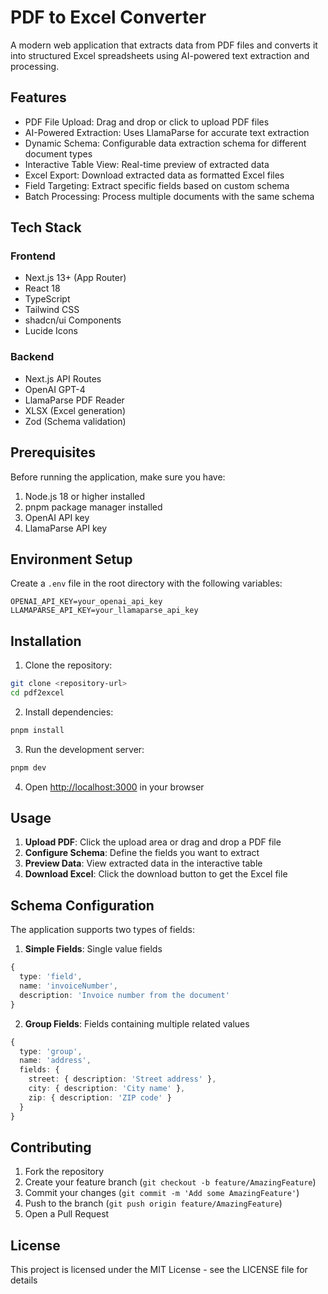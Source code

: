 # PDF to Excel Converter

A modern web application that extracts data from PDF files and converts it into structured Excel spreadsheets using AI-powered text extraction and processing.

## Features

- PDF File Upload: Drag and drop or click to upload PDF files
- AI-Powered Extraction: Uses LlamaParse for accurate text extraction
- Dynamic Schema: Configurable data extraction schema for different document types
- Interactive Table View: Real-time preview of extracted data
- Excel Export: Download extracted data as formatted Excel files
- Field Targeting: Extract specific fields based on custom schema
- Batch Processing: Process multiple documents with the same schema

## Tech Stack

### Frontend
- Next.js 13+ (App Router)
- React 18
- TypeScript
- Tailwind CSS
- shadcn/ui Components
- Lucide Icons

### Backend
- Next.js API Routes
- OpenAI GPT-4
- LlamaParse PDF Reader
- XLSX (Excel generation)
- Zod (Schema validation)


## Prerequisites

Before running the application, make sure you have:

1. Node.js 18 or higher installed
2. pnpm package manager installed
3. OpenAI API key
4. LlamaParse API key

## Environment Setup

Create a `.env` file in the root directory with the following variables:

```env
OPENAI_API_KEY=your_openai_api_key
LLAMAPARSE_API_KEY=your_llamaparse_api_key
```

## Installation

1. Clone the repository:
```bash
git clone <repository-url>
cd pdf2excel
```

2. Install dependencies:
```bash
pnpm install
```

3. Run the development server:
```bash
pnpm dev
```

4. Open [http://localhost:3000](http://localhost:3000) in your browser

## Usage

1. **Upload PDF**: Click the upload area or drag and drop a PDF file
2. **Configure Schema**: Define the fields you want to extract
3. **Preview Data**: View extracted data in the interactive table
4. **Download Excel**: Click the download button to get the Excel file

## Schema Configuration

The application supports two types of fields:

1. **Simple Fields**: Single value fields
```typescript
{
  type: 'field',
  name: 'invoiceNumber',
  description: 'Invoice number from the document'
}
```

2. **Group Fields**: Fields containing multiple related values
```typescript
{
  type: 'group',
  name: 'address',
  fields: {
    street: { description: 'Street address' },
    city: { description: 'City name' },
    zip: { description: 'ZIP code' }
  }
}
```

## Contributing

1. Fork the repository
2. Create your feature branch (`git checkout -b feature/AmazingFeature`)
3. Commit your changes (`git commit -m 'Add some AmazingFeature'`)
4. Push to the branch (`git push origin feature/AmazingFeature`)
5. Open a Pull Request

## License

This project is licensed under the MIT License - see the LICENSE file for details

